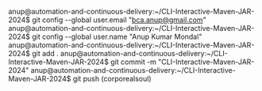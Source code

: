 anup@automation-and-continuous-delivery:~/CLI-Interactive-Maven-JAR-2024$ git config --global user.email "bca.anup@gmail.com"
anup@automation-and-continuous-delivery:~/CLI-Interactive-Maven-JAR-2024$ git config --global user.name "Anup Kumar Mondal"
anup@automation-and-continuous-delivery:~/CLI-Interactive-Maven-JAR-2024$ git add .
anup@automation-and-continuous-delivery:~/CLI-Interactive-Maven-JAR-2024$ git commit -m "CLI-Interactive-Maven-JAR-2024"
anup@automation-and-continuous-delivery:~/CLI-Interactive-Maven-JAR-2024$ git push (corporealsoul)